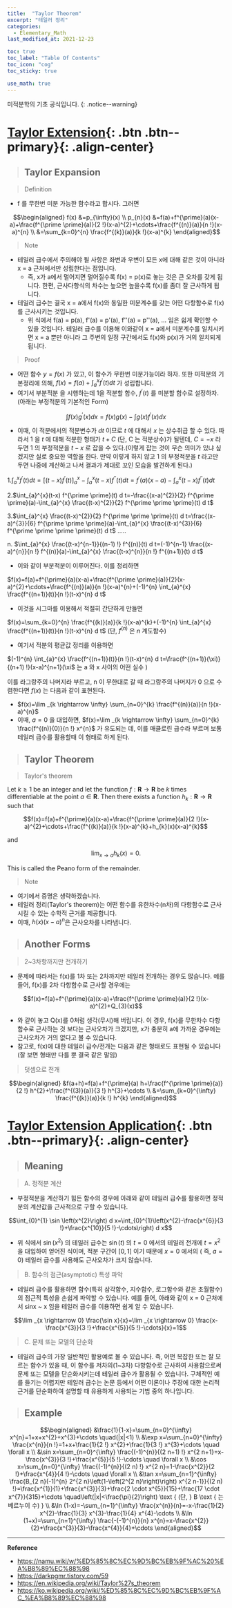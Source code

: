 ```yaml
---
title:  "Taylor Theorem"
excerpt: "테일러 정리"
categories:
  - Elementary_Math
last_modified_at: 2021-12-23

toc: true
toc_label: "Table Of Contents"
toc_icon: "cog"
toc_sticky: true

use_math: true
---
```


 미적분학의 기초 공식입니다.
{: .notice--warning}

# [Taylor Extension](#link){: .btn .btn--primary}{: .align-center}

> ## Taylor Expansion

> Definition

- f 를 무한번 미분 가능한 함수라고 합시다. 그러면

$$\begin{aligned} f(x) &=p_{\infty}(x) \\ p_{n}(x) &=f(a)+f^{\prime}(a)(x-a)+\frac{f^{\prime \prime}(a)}{2 !}(x-a)^{2}+\cdots+\frac{f^{(n)}(a)}{n !}(x-a)^{n} \\ &=\sum_{k=0}^{n} \frac{f^{(k)}(a)}{k !}(x-a)^{k} \end{aligned}$$

> Note

- 테일러 급수에서 주의해야 될 사항은 좌변과 우변이 모든 x에 대해 같은 것이 아니라 x = a 근처에서만 성립한다는 점입니다. 
  - 즉, x가 a에서 멀어지면 멀어질수록 f(x) = p(x)로 놓는 것은 큰 오차를 갖게 됩니다. 한편, 근사다항식의 차수는 높으면 높을수록 f(x)를 좀더 잘 근사하게 됩니다. 
- 테일러 급수는 결국 x = a에서 f(x)와 동일한 미분계수를 갖는 어떤 다항함수로 f(x)를 근사시키는 것입니다. 
  - 위 식에서 f(a) = p(a), f'(a) = p'(a), f''(a) = p''(a), ... 임은 쉽게 확인할 수 있을 것입니다. 테일러 급수를 이용해 이와같이 x = a에서 미분계수를 일치시키면 x = a 뿐만 아니라 그 주변의 일정 구간에서도 f(x)와 p(x)가 거의 일치되게 됩니다.

> Proof

- 어떤 함수 $y=f(x)$ 가 있고, 이 함수가 무한번 미분가능이라 하자. 또한 미적분의 기본정리에 의해, $f(x)=f(a)+\int_{a}^{x} f^{\prime}(t) d t$ 가 성립합니다.
- 여기서 부분적분 을 시행하는데 1을 적분할 함수, $f^{\prime}(t)$ 를 미분할 함수로 설정하자. (아래는 부정적분의 기본적인 Form)

$$\int f(x) g^{\prime}(x) d x=f(x) g(x)-\int g(x) f^{\prime}(x) d x$$

- 이때, 이 적분에서의 적분변수가 $d t$ 이므로 $t$ 에 대해서 $x$ 는 상수취급 할 수 있다. 따라서 1 을 $t$ 에 대해 적분한 형태가 $t+C$ (단, $\mathrm{C}$ 는 적분상수)가 될텐데, $C=-x$ 라 두면 1 의 부정적분을 $t-x$ 로 잡을 수 있다.(이렇게 잡는 것이 무슨 의미가 있냐 싶겠지만 실로 중요한 역할을 한다. 만약 이렇게 하지 않고 1 의 부정적분을 $t$ 라고만 두면 나중에 계산하고 나서 결과가 제대로 꼬인 모습을 발견하게 된다.)

1.$\int_{a}^{x} f^{\prime}(t) d t=\left[(t-x) f^{\prime}(t)\right]_{a}^{x}-\int_{a}^{x}(t-x) f^{\prime \prime}(t) d t=f^{\prime}(a)(x-a)-\int_{a}^{x}(t-x) f^{\prime \prime}(t) d t$

2.$\int_{a}^{x}(t-x) f^{\prime \prime}(t) d t=-\frac{(x-a)^{2}}{2} f^{\prime \prime}(a)-\int_{a}^{x} \frac{(t-x)^{2}}{2} f^{\prime \prime \prime}(t) d t$

3.$\int_{a}^{x} \frac{(t-x)^{2}}{2} f^{\prime \prime \prime}(t) d t=\frac{(x-a)^{3}}{6} f^{\prime \prime \prime}(a)-\int_{a}^{x} \frac{(t-x)^{3}}{6} f^{\prime \prime \prime \prime}(t) d t$
.....

n. $\int_{a}^{x} \frac{(t-x)^{n-1}}{(n-1) !} f^{(n)}(t) d t=(-1)^{n-1} \frac{(x-a)^{n}}{n !} f^{(n)}(a)-\int_{a}^{x} \frac{(t-x)^{n}}{n !} f^{(n+1)}(t) d t$

- 이와 같이 부분적분이 이루어진다. 이를 정리하면

$f(x)=f(a)+f^{\prime}(a)(x-a)+\frac{f^{\prime \prime}(a)}{2}(x-a)^{2}+\cdots+\frac{f^{(n)}(a)}{n !}(x-a)^{n}+(-1)^{n} \int_{a}^{x} \frac{f^{(n+1)}(t)}{n !}(t-x)^{n} d t$

- 이것을 시그마를 이용해서 적절히 간단하게 만들면

$f(x)=\sum_{k=0}^{n} \frac{f^{(k)}(a)}{k !}(x-a)^{k}+(-1)^{n} \int_{a}^{x} \frac{f^{(n+1)}(t)}{n !}(t-x)^{n} d t$ (단, $f^{(n)}$ 은 $n$ 계도함수)

- 여기서 적분의 평균값 정리를 이용하면

$(-1)^{n} \int_{a}^{x} \frac{f^{(n+1)}(t)}{n !}(t-x)^{n} d t=\frac{f^{(n+1)}(\xi)}{(n+1) !}(x-a)^{n+1}(\xi$ 는 $\mathrm{a}$ 와 $\mathrm{x}$ 사이의 어떤 실수 $)$

이를 라그랑주의 나머지라 부르고, $\mathrm{n}$ 이 무한대로 갈 때 라그랑주의 나머지가 0 으로 수렴한다면 $f(x)$ 는 다음과 같이 표현된다.

- $f(x)=\lim _{k \rightarrow \infty} \sum_{n=0}^{k} \frac{f^{(n)}(a)}{n !}(x-a)^{n}$
- 이때, $a=0$ 을 대입하면, $f(x)=\lim _{k \rightarrow \infty} \sum_{n=0}^{k} \frac{f^{(n)}(0)}{n !} x^{n}$ 가 유도되는 데, 이를 매클로린 급수라 부르며 보통 테일러 급수를 활용할때 이 형태로 하게 된다.

> ## Taylor Theorem

>  Taylor's theorem 

Let $k \geq 1$ be an integer and let the function $f: \mathbf{R} \rightarrow \mathbf{R}$ be $k$ times differentiable at the point $a \in \mathbf{R}$. Then there exists a function $h_{k}: \mathbf{R} \rightarrow \mathbf{R}$ such that

$$f(x)=f(a)+f^{\prime}(a)(x-a)+\frac{f^{\prime \prime}(a)}{2 !}(x-a)^{2}+\cdots+\frac{f^{(k)}(a)}{k !}(x-a)^{k}+h_{k}(x)(x-a)^{k}$$

and

$$\lim _{x \rightarrow a} h_{k}(x)=0 .$$

This is called the Peano form of the remainder.

> Note

- 여기에서 증명은 생략하겠습니다.
- 테일러 정리(Taylor's theorem)는 어떤 함수를 유한차수(n차)의 다항함수로 근사시킬 수 있는 수학적 근거를 제공합니다. 
- 이때, $h(x)(x-a)^n$은 근사오차를 나타냅니다.

> ## Another Forms

> 2~3차항까지만 전개하기

- 문제에 따라서는 f(x)를 1차 또는 2차까지만 테일러 전개하는 경우도 많습니다. 예를 들어, f(x)를 2차 다항함수로 근사할 경우에는

$$f(x)=f(a)+f^{\prime}(a)(x-a)+\frac{f^{\prime \prime}(a)}{2 !}(x-a)^{2}+Q_{3}(x)$$

- 와 같이 놓고 Q(x)를 0처럼 생각(무시)해 버립니다. 이 경우, f(x)를 무한차수 다항함수로 근사하는 것 보다는 근사오차가 크겠지만, x가 충분히 a에 가까운 경우에는 근사오차가 거의 없다고 볼 수 있습니다.
- 참고로, f(x)에 대한 테일러 급수/전개는 다음과 같은 형태로도 표현될 수 있습니다 (잘 보면 형태만 다를 뿐 결국 같은 말임)

> 덧셈으로 전개

$$\begin{aligned}
&f(a+h)=f(a)+f^{\prime}(a) h+\frac{f^{\prime \prime}(a)}{2 !} h^{2}+\frac{f^{(3)}(a)}{3 !} h^{3}+\cdots \\
&=\sum_{k=0}^{\infty} \frac{f^{(k)}(a)}{k !} h^{k}
\end{aligned}$$

# [Taylor Extension Application](#link){: .btn .btn--primary}{: .align-center}

> ## Meaning

> A. 정적분 계산

- 부정적분을 계산하기 힘든 함수의 경우에 아래와 같이 테일러 급수를 활용하면 정적분의 계산값을 근사적으로 구할 수 있습니다.

$$\int_{0}^{1} \sin \left(x^{2}\right) d x=\int_{0}^{1}\left(x^{2}-\frac{x^{6}}{3 !}+\frac{x^{10}}{5 !}-\cdots\right) d x$$

- 위 식에서 $\sin \left(x^{2}\right)$ 의 테일러 급수는 $\sin (t)$ 의 $t=0$ 에서의 테일러 전개에 $t=x^{2}$ 을 대입하여 얻어진 식이며, 적분 구간이 $[0,1]$ 이기 때문에 $x=0$ 에서의 $($ 즉, $a=0)$ 테일러 급수를 사용해도 근사오차가 크지 않습니다.

> B. 함수의 점근(asymptotic) 특성 파악

- 테일러 급수를 활용하면 함수(특히 삼각함수, 지수함수, 로그함수와 같은 초월함수)의 점근적 특성을 손쉽게 파악할 수 있습니다. 예를 들어, 아래와 같이 x = 0 근처에서 sinx ~ x 임을 테일러 급수를 이용하면 쉽게 알 수 있습니다.

$$\lim _{x \rightarrow 0} \frac{\sin x}{x}=\lim _{x \rightarrow 0} \frac{x-\frac{x^{3}}{3 !}+\frac{x^{5}}{5 !}-\cdots}{x}=1$$

> C. 문제 또는 모델의 단순화

- 테일러 급수의 가장 일반적인 활용예로 볼 수 있습니다. 즉, 어떤 복잡한 또는 잘 모르는 함수가 있을 때, 이 함수를 저차의(1~3차) 다항함수로 근사하여 사용함으로써 문제 또는 모델을 단순화시키는데 테일러 급수가 활용될 수 있습니다. 구체적인 예를 들기는 어렵지만 테일러 급수는 논문 등에서 어떤 이론이나 주장에 대한 논리적 근거를 단순화하여 설명할 때 유용하게 사용되는 기법 중의 하나입니다.

> ## Example

$$\begin{aligned}
&\frac{1}{1-x}=\sum_{n=0}^{\infty} x^{n}=1+x+x^{2}+x^{3}+\cdots \quad(|x|<1) \\
&\exp x=\sum_{n=0}^{\infty} \frac{x^{n}}{n !}=1+x+\frac{1}{2 !} x^{2}+\frac{1}{3 !} x^{3}+\cdots \quad \forall x \\
&\sin x=\sum_{n=0}^{\infty} \frac{(-1)^{n}}{(2 n+1) !} x^{2 n+1}=x-\frac{x^{3}}{3 !}+\frac{x^{5}}{5 !}-\cdots \quad \forall x \\
&\cos x=\sum_{n=0}^{\infty} \frac{(-1)^{n}}{(2 n) !} x^{2 n}=1-\frac{x^{2}}{2 !}+\frac{x^{4}}{4 !}-\cdots \quad \forall x \\
&\tan x=\sum_{n=1}^{\infty} \frac{B_{2 n}(-1)^{n} 2^{2 n}\left(1-\left(2^{2 n}\right)\right) x^{2 n-1}}{(2 n) !}=\frac{x^{1}}{1}+\frac{x^{3}}{3}+\frac{2 \cdot x^{5}}{15}+\frac{17 \cdot x^{7}}{315}+\cdots \quad\left(|x|<\frac{\pi}{2}\right) \text { (단, } B \text { 는 베르누이 수) } \\
&\ln (1-x)=-\sum_{n=1}^{\infty} \frac{x^{n}}{n}=-x-\frac{1}{2} x^{2}-\frac{1}{3} x^{3}-\frac{1}{4} x^{4}-\cdots \\
&\ln (1+x)=\sum_{n=1}^{\infty} \frac{-(-1)^{n}}{n} x^{n}=x-\frac{x^{2}}{2}+\frac{x^{3}}{3}-\frac{x^{4}}{4}+\cdots
\end{aligned}$$

---

**Reference**

- <https://namu.wiki/w/%ED%85%8C%EC%9D%BC%EB%9F%AC%20%EA%B8%89%EC%88%98>
- <https://darkpgmr.tistory.com/59>
- https://en.wikipedia.org/wiki/Taylor%27s_theorem
- https://ko.wikipedia.org/wiki/%ED%85%8C%EC%9D%BC%EB%9F%AC_%EA%B8%89%EC%88%98




